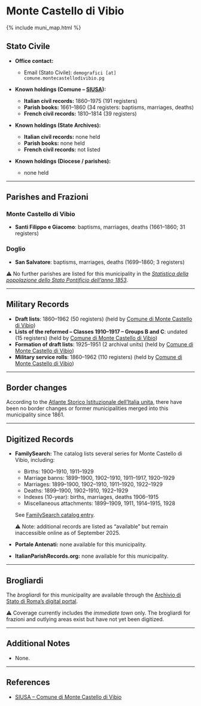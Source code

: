 # Monte Castello di Vibio

{% include muni_map.html %}

## Stato Civile

* **Office contact:**

  * Email (Stato Civile): `demografici [at] comune.montecastellodivibio.pg`

* **Known holdings (Comune – [SIUSA](https://siusa-archivi.cultura.gov.it/cgi-bin/siusa/pagina.pl?TipoPag=comparc&Chiave=257151)):**

  * **Italian civil records:** 1860–1975 (191 registers)
  * **Parish books:** 1661–1860 (34 registers: baptisms, marriages, deaths)
  * **French civil records:** 1810–1814 (39 registers)

* **Known holdings (State Archives):**

  * **Italian civil records:** none held
  * **Parish books:** none held
  * **French civil records:** not listed

* **Known holdings (Diocese / parishes):**

  * none held

---

## Parishes and Frazioni

### Monte Castello di Vibio

* **Santi Filippo e Giacomo**: baptisms, marriages, deaths (1661–1860; 31 registers)

### Doglio

* **San Salvatore**: baptisms, marriages, deaths (1699–1860; 3 registers)

⚠️ No further parishes are listed for this municipality in the *[Statistica della popolazione dello Stato Pontificio dell’anno 1853](https://www.google.it/books/edition/Statistics_della_popolazione_dello_Stato/v6dCAQAAMAAJ)*.

---

## Military Records

* **Draft lists**: 1860–1962 (50 registers) (held by [Comune di Monte Castello di Vibio](https://siusa-archivi.cultura.gov.it/cgi-bin/siusa/pagina.pl?TipoPag=comparc&Chiave=168690&RicVM=ricercasemplice&RicFrmRicSemplice=Liste%20di%20leva&RicProgetto=reg%2dumb&RicSez=complessi))
* **Lists of the reformed – Classes 1910–1917 – Groups B and C**: undated (15 registers) (held by [Comune di Monte Castello di Vibio](https://siusa-archivi.cultura.gov.it/cgi-bin/siusa/pagina.pl?TipoPag=comparc&Chiave=168690&RicVM=ricercasemplice&RicFrmRicSemplice=Liste%20di%20leva&RicProgetto=reg%2dumb&RicSez=complessi))
* **Formation of draft lists**: 1925–1951 (2 archival units) (held by [Comune di Monte Castello di Vibio](https://siusa-archivi.cultura.gov.it/cgi-bin/siusa/pagina.pl?TipoPag=comparc&Chiave=168690&RicVM=ricercasemplice&RicFrmRicSemplice=Liste%20di%20leva&RicProgetto=reg%2dumb&RicSez=complessi))
* **Military service rolls**: 1860–1962 (110 registers) (held by [Comune di Monte Castello di Vibio](https://siusa-archivi.cultura.gov.it/cgi-bin/siusa/pagina.pl?TipoPag=comparc&Chiave=168690&RicVM=ricercasemplice&RicFrmRicSemplice=Liste%20di%20leva&RicProgetto=reg%2dumb&RicSez=complessi))

---

## Border changes

According to the [Atlante Storico Istituzionale dell’Italia unita](http://dati.san.beniculturali.it/asi/local/), there have been no border changes or former municipalities merged into this municipality since 1861.

---

## Digitized Records

* **FamilySearch:** The catalog lists several series for Monte Castello di Vibio, including:

  * Births: 1900–1910, 1911–1929
  * Marriage banns: 1899–1900, 1902–1910, 1911–1917, 1920–1929
  * Marriages: 1899–1900, 1902–1910, 1911–1920, 1922–1929
  * Deaths: 1899–1900, 1902–1910, 1922–1929
  * Indexes (10-year): births, marriages, deaths 1906–1915
  * Miscellaneous attachments: 1899–1909, 1911, 1914–1915, 1928

  See [FamilySearch catalog entry](https://www.familysearch.org/en/search/catalog/835028).

  ⚠️ Note: additional records are listed as “available” but remain inaccessible online as of September 2025.

* **Portale Antenati:** none available for this municipality.

* **ItalianParishRecords.org:** none available for this municipality.

---

## Brogliardi

The *brogliardi* for this municipality are available through the [Archivio di Stato di Roma’s digital portal](https://imagoarchiviodistatoroma.cultura.gov.it/Gregoriano/s_brogliardi.php?Provincia=Perugia&Denominazione=Monte%20Castello).

⚠️ Coverage currently includes the *immediate town* only. The brogliardi for frazioni and outlying areas exist but have not yet been digitized.

---

## Additional Notes

* None.

---

## References

* [SIUSA – Comune di Monte Castello di Vibio](https://siusa-archivi.cultura.gov.it/cgi-bin/siusa/pagina.pl?TipoPag=comparc&Chiave=257151)
